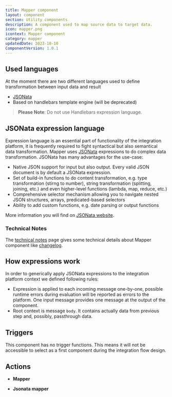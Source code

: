```yaml
---
title: Mapper component
layout: component
section: Utility components
description: A component used to map source data to target data.
icon: mapper.png
icontext: Mapper component
category: mapper
updatedDate: 2023-10-10
ComponentVersion: 1.0.1
---
```


## Used languages

At the moment there are two different languages used to define transformation between input data and result
- [JSONata](http://jsonata.org)
- Based on handlebars template engine (will be deprecated)

> **Please Note**: Do not use Handlebars expression language.

## JSONata expression language

Expression language is an essential part of functionality of the integration platform, it is frequently required to fight
syntactical but also semantical data transformation. Mapper uses [JSONata](http://jsonata.org) expressions to do
complex data transformation. JSONata has many advantages for the use-case:

 - Native JSON support for input but also output. Every valid JSON document is by default a JSONata expression.
 - Set of build-in functions to do content transformation, e.g. type transformation (stirng to number), string transformation
 (splitting, joining, etc.) and even higher-level functions (lambda, map, reduce, etc.)
 - Comprehensive selector mechanism allowing you to navigate nested JSON structures, arrays, predicated-based selectors
 - Ability to add custom functions, e.g. date parsing or output functions

More information you will find on [JSONata website](http://jsonata.org).

### Technical Notes

The [technical notes](technical-notes) page gives some technical details about Mapper component like [changelog](/components/mapper/technical-notes#changelog).

## How expressions work

In order to generically apply JSONata expressions to the integration platform context we defined following rules:
- Expression is applied to each incoming message one-by-one, possible runtime errors during evaluation will be reported as
errors to the platform. One input message provides one message at the output of the component.
- Root context is message ``body``. It contains actually data from previous step and, possibly, passthrough data.

## Triggers

This component has no trigger functions. This means it will not be accessible to
select as a first component during the integration flow design.

## Actions

  * **Mapper**

  * **Jsonata mapper**
